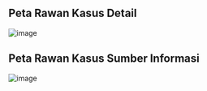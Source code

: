 ## Peta Rawan Kasus Detail

![image](https://user-images.githubusercontent.com/101076043/206359725-70cba950-e203-43d4-a8e2-f4a0814bd746.png)

## Peta Rawan Kasus Sumber Informasi

![image](https://user-images.githubusercontent.com/101076043/206359673-ac21d9b5-5b8d-4a99-a496-94051cab4f33.png)

